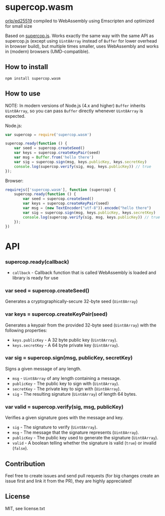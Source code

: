 # supercop.wasm
[orlp/ed25519](https://github.com/orlp/ed25519) compiled to WebAssembly using Emscripten and optimized for small size

Based on [supercop.js](https://github.com/1p6/supercop.js).
Works exactly the same way with the same API as supercop.js (except using `Uint8Array` instead of `Buffer` for lower overhead in browser build), but multiple times smaller, uses WebAssembly and works in (modern) browsers (UMD-compatible).

## How to install
```
npm install supercop.wasm
```

## How to use
NOTE: In modern versions of Node.js (4.x and higher) `Buffer` inherits `Uint8Array`, so you can pass `Buffer` directly whenever `Uint8Array` is expected.

Node.js:
``` javascript
var supercop = require('supercop.wasm')

supercop.ready(function () {
    var seed = supercop.createSeed()
    var keys = supercop.createKeyPair(seed)
    var msg = Buffer.from('hello there')
    var sig = supercop.sign(msg, keys.publicKey, keys.secretKey)
    console.log(supercop.verify(sig, msg, keys.publicKey)) // true
});
```
Browser:
``` javascript
requirejs(['supercop.wasm'], function (supercop) {
    supercop.ready(function () {
        var seed = supercop.createSeed()
        var keys = supercop.createKeyPair(seed)
        var msg = (new TextEncoder("utf-8")).encode("hello there")
        var sig = supercop.sign(msg, keys.publicKey, keys.secretKey)
        console.log(supercop.verify(sig, msg, keys.publicKey)) // true
    });
})
```

# API
### supercop.ready(callback)
* `callback` - Callback function that is called WebAssembly is loaded and library is ready for use

### var seed = supercop.createSeed()
Generates a cryptographically-secure 32-byte seed (`Uint8Array`)

### var keys = supercop.createKeyPair(seed)
Generates a keypair from the provided 32-byte seed (`Uint8Array`) with the following properties:
* `keys.publicKey` - A 32 byte public key (`Uint8Array`).
* `keys.secretKey` - A 64 byte private key (`Uint8Array`).

### var sig = supercop.sign(msg, publicKey, secretKey)
Signs a given message of any length.
* `msg` - `Uint8Array` of any length containing a message.
* `publicKey` - The public key to sign with (`Uint8Array`).
* `secretKey` - The private key to sign with (`Uint8Array`).
* `sig` - The resulting signature (`Uint8Array`) of length 64 bytes.

### var valid = supercop.verify(sig, msg, publicKey)
Verifies a given signature goes with the message and key.
* `sig` - The signature to verify (`Uint8Array`).
* `msg` - The message that the signature represents (`Uint8Array`).
* `publicKey` - The public key used to generate the signature (`Uint8Array`).
* `valid` - A boolean telling whether the signature is valid (`true`) or invalid (`false`).

## Contribution
Feel free to create issues and send pull requests (for big changes create an issue first and link it from the PR), they are highly appreciated!

## License
MIT, see license.txt
